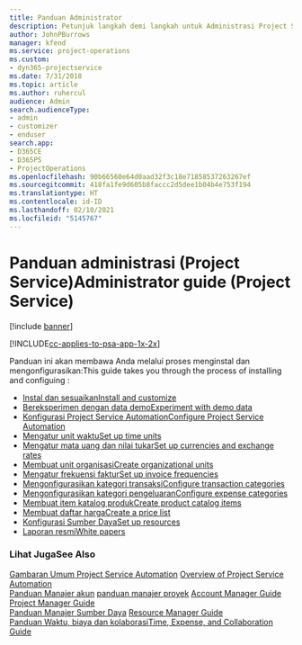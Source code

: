 ```yaml
---
title: Panduan Administrator
description: Petunjuk langkah demi langkah untuk Administrasi Project Service
author: JohnPBurrows
manager: kfend
ms.service: project-operations
ms.custom:
- dyn365-projectservice
ms.date: 7/31/2018
ms.topic: article
ms.author: ruhercul
audience: Admin
search.audienceType:
- admin
- customizer
- enduser
search.app:
- D365CE
- D365PS
- ProjectOperations
ms.openlocfilehash: 90b66560e64d0aad32f3c18e71858537263267ef
ms.sourcegitcommit: 418fa1fe9d605b8faccc2d5dee1b04b4e753f194
ms.translationtype: HT
ms.contentlocale: id-ID
ms.lasthandoff: 02/10/2021
ms.locfileid: "5145767"
---
```

# <a name="administrator-guide-project-service"></a><span data-ttu-id="e1226-103">Panduan administrasi (Project Service)</span><span class="sxs-lookup"><span data-stu-id="e1226-103">Administrator guide (Project Service)</span></span>

[!include [banner](../includes/psa-now-project-operations.md)]

[!INCLUDE[cc-applies-to-psa-app-1x-2x](../includes/cc-applies-to-psa-app-1x-2x.md)]

<span data-ttu-id="e1226-104">Panduan ini akan membawa Anda melalui proses menginstal dan mengonfigurasikan:</span><span class="sxs-lookup"><span data-stu-id="e1226-104">This guide takes you through the process of installing and configuing :</span></span>  
  
- [<span data-ttu-id="e1226-105">Instal dan sesuaikan</span><span class="sxs-lookup"><span data-stu-id="e1226-105">Install and customize</span></span>](install-customize.md)
- [<span data-ttu-id="e1226-106">Bereksperimen dengan data demo</span><span class="sxs-lookup"><span data-stu-id="e1226-106">Experiment with demo data</span></span>](use-demo-data.md)
- [<span data-ttu-id="e1226-107">Konfigurasi Project Service Automation</span><span class="sxs-lookup"><span data-stu-id="e1226-107">Configure Project Service Automation</span></span>](configure.md)
- [<span data-ttu-id="e1226-108">Mengatur unit waktu</span><span class="sxs-lookup"><span data-stu-id="e1226-108">Set up time units</span></span>](set-up-time-units.md)
- [<span data-ttu-id="e1226-109">Mengatur mata uang dan nilai tukar</span><span class="sxs-lookup"><span data-stu-id="e1226-109">Set up currencies and exchange rates</span></span>](set-up-currencies-exchange-rates.md)
- [<span data-ttu-id="e1226-110">Membuat unit organisasi</span><span class="sxs-lookup"><span data-stu-id="e1226-110">Create organizational units</span></span>](create-organizational-units.md)
- [<span data-ttu-id="e1226-111">Mengatur frekuensi faktur</span><span class="sxs-lookup"><span data-stu-id="e1226-111">Set up invoice frequencies</span></span>](set-up-invoice-frequencies.md)
- [<span data-ttu-id="e1226-112">Mengonfigurasikan kategori transaksi</span><span class="sxs-lookup"><span data-stu-id="e1226-112">Configure transaction categories</span></span>](configure-transaction-categories.md)
- [<span data-ttu-id="e1226-113">Mengonfigurasikan kategori pengeluaran</span><span class="sxs-lookup"><span data-stu-id="e1226-113">Configure expense categories</span></span>](configure-expense-categories.md)
- [<span data-ttu-id="e1226-114">Membuat item katalog produk</span><span class="sxs-lookup"><span data-stu-id="e1226-114">Create product catalog items</span></span>](create-product-catalog-items.md)
- [<span data-ttu-id="e1226-115">Membuat daftar harga</span><span class="sxs-lookup"><span data-stu-id="e1226-115">Create a price list</span></span>](create-price-list.md)
- [<span data-ttu-id="e1226-116">Konfigurasi Sumber Daya</span><span class="sxs-lookup"><span data-stu-id="e1226-116">Set up resources</span></span>](set-up-resources.md)
- [<span data-ttu-id="e1226-117">Laporan resmi</span><span class="sxs-lookup"><span data-stu-id="e1226-117">White papers</span></span>](white-papers.md)
  
### <a name="see-also"></a><span data-ttu-id="e1226-118">Lihat Juga</span><span class="sxs-lookup"><span data-stu-id="e1226-118">See Also</span></span>  
 <span data-ttu-id="e1226-119">[Gambaran Umum Project Service Automation](../psa/overview.md)  </span><span class="sxs-lookup"><span data-stu-id="e1226-119">[Overview of Project Service Automation](../psa/overview.md)  </span></span>  
 <span data-ttu-id="e1226-120">[Panduan Manajer akun](../psa/account-manager-guide.md) [panduan manajer proyek](../psa/project-manager-guide.md) </span><span class="sxs-lookup"><span data-stu-id="e1226-120">[Account Manager Guide](../psa/account-manager-guide.md) [Project Manager Guide](../psa/project-manager-guide.md) </span></span>  
 <span data-ttu-id="e1226-121">[Panduan Manajer Sumber Daya](../psa/resource-manager-guide.md) </span><span class="sxs-lookup"><span data-stu-id="e1226-121">[Resource Manager Guide](../psa/resource-manager-guide.md) </span></span>  
 [<span data-ttu-id="e1226-122">Panduan Waktu, biaya dan kolaborasi</span><span class="sxs-lookup"><span data-stu-id="e1226-122">Time, Expense, and Collaboration Guide</span></span>](../psa/time-expense-collaboration-guide.md)
